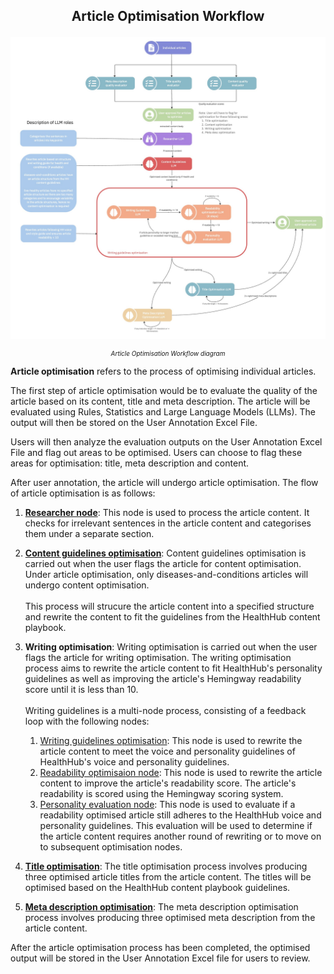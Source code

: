 <h2><p style="text-align: center;">Article Optimisation Workflow</p></h2>

![Optimisation Checks & Rewriting Workflow](../img/article_optimisation_flow.jpg)

<p style="text-align: center; font-size: 10px;"><i>Article Optimisation Workflow diagram</i></p>

**Article optimisation** refers to the process of optimising individual articles.

The first step of article optimisation would be to evaluate the quality of the article based on its content, title and meta description. The article will be evaluated using Rules, Statistics and Large Language Models (LLMs). The output will then be stored on the User Annotation Excel File.

Users will then analyze the evaluation outputs on the User Annotation Excel File and flag out areas to be optimised. Users can choose to flag these areas for optimisation: title, meta description and content.

After user annotation, the article will undergo article optimisation. The flow of article optimisation is as follows:

1. [**Researcher node**](./article-rewriting-nodes/researcher_node.md): This node is used to process the article content. It checks for irrelevant sentences in the article content and categorises them under a separate section. <br/>

2. [**Content guidelines optimisation**](./article-rewriting-nodes/content_guidelines_optimisation.md): Content guidelines optimisation is carried out when the user flags the article for content optimisation. Under article optimisation, only diseases-and-conditions articles will undergo content optimisation. 
<br/><br/>
This process will strucure the article content into a specified structure and rewrite the content to fit the guidelines from the HealthHub content playbook.

3. **Writing optimisation**: Writing optimisation is carried out when the user flags the article for writing optimisation. The writing optimisation process aims to rewrite the article content to fit HealthHub's personality guidelines as well as improving the article's Hemingway readability score until it is less than 10. 
<br/><br/>
Writing guidelines is a multi-node process, consisting of a feedback loop with the following nodes:
    1. [Writing guidelines optimisation](./article-rewriting-nodes/writing_guidelines_optimisation.md): This node is used to rewrite the article content to meet the voice and personality guidelines of HealthHub's voice and personality guidelines.
    2. [Readability optimisaion node](./article-rewriting-nodes/readability_optimisation.md): This node is used to rewrite the article content to improve the article's readability score. The article's readability is scored using the Hemingway scoring system.
    3. [Personality evaluation node](./article-rewriting-nodes/personality_evaluation.md): This node is used to evaluate if a readability optimised article still adheres to the HealthHub voice and personality guidelines. This evaluation will be used to determine if the article content requires another round of rewriting or to move on to subsequent optimisation nodes.


4. [**Title optimisation**](./article-rewriting-nodes/title_optimisation.md): The title optimisation process involves producing three optimised article titles from the article content. The titles will be optimised based on the HealthHub content playbook guidelines.

5. [**Meta description optimisation**](./article-rewriting-nodes/meta_desc_optimisation.md): The meta description optimisation process involves producing three optimised meta description from the article content. 

After the article optimisation process has been completed, the optimised output will be stored in the User Annotation Excel file for users to review.